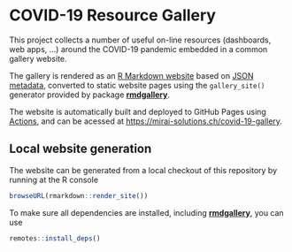 # COVID-19 Resource Gallery

This project collects a number of useful on-line resources (dashboards, web apps, ...) around the COVID-19 pandemic embedded in a common gallery website.

The gallery is rendered as an [R Markdown website](https://bookdown.org/yihui/rmarkdown/rmarkdown-site.html) based on [JSON metadata](meta/resources.json), converted to static website pages using the `gallery_site()` generator provided by package [**rmdgallery**](https://github.com/riccardoporreca/rmdgallery#readme).

The website is automatically built and deployed to GitHub Pages using [Actions](https://help.github.com/en/actions), and can be acessed at https://mirai-solutions.ch/covid-19-gallery.


## Local website generation

The website can be generated from a local checkout of this repository by running at the R console
```r
browseURL(rmarkdown::render_site())
```
To make sure all dependencies are installed, including [**rmdgallery**](https://github.com/riccardoporreca/rmdgallery#readme), you can use
```r
remotes::install_deps()
```
